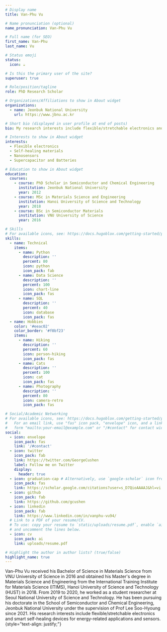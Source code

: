 ```yaml
---
# Display name
title: Van-Phu Vu

# Name pronunciation (optional)
name_pronunciation: Van-Phu Vu 

# Full name (for SEO)
first_name: Van-Phu
last_name: Vu

# Status emoji
status:
  icon: ☕️

# Is this the primary user of the site?
superuser: true

# Role/position/tagline
role: PhD Research Scholar

# Organizations/Affiliations to show in About widget
organizations:
  - name: Jeonbuk National University
    url: https://www.jbnu.ac.kr

# Short bio (displayed in user profile at end of posts)
bio: My research interests include flexible/stretchable electronics and smart self-healable devices for energy-related applications and sensors.

# Interests to show in About widget
interests:
  - Flexible electronics
  - Self-healing materials
  - Nanosensors
  - Supercapacitor and Batteries

# Education to show in About widget
education:
  courses:
    - course: PhD Scholar in Semiconductor and Chemical Engineering
      institution: Jeonbuk National University
      year: 2012
    - course: MSc in Materials Science and Engineering
      institution: Hanoi University of Science and Technology
      year: 2018
    - course: BSc in Semiconductor Materials
      institution: VNU University of Science
      year: 2016

# Skills
# For available icons, see: https://docs.hugoblox.com/getting-started/page-builder/#icons
skills:
  - name: Technical
    items:
      - name: Python
        description: ''
        percent: 80
        icon: python
        icon_pack: fab
      - name: Data Science
        description: ''
        percent: 100
        icon: chart-line
        icon_pack: fas
      - name: SQL
        description: ''
        percent: 40
        icon: database
        icon_pack: fas
  - name: Hobbies
    color: '#eeac02'
    color_border: '#f0bf23'
    items:
      - name: Hiking
        description: ''
        percent: 60
        icon: person-hiking
        icon_pack: fas
      - name: Cats
        description: ''
        percent: 100
        icon: cat
        icon_pack: fas
      - name: Photography
        description: ''
        percent: 80
        icon: camera-retro
        icon_pack: fas

# Social/Academic Networking
# For available icons, see: https://docs.hugoblox.com/getting-started/page-builder/#icons
#   For an email link, use "fas" icon pack, "envelope" icon, and a link in the
#   form "mailto:your-email@example.com" or "/#contact" for contact widget.
social:
  - icon: envelope
    icon_pack: fas
    link: '/#contact'
  - icon: twitter
    icon_pack: fab
    link: https://twitter.com/GeorgeCushen
    label: Follow me on Twitter
    display:
      header: true
  - icon: graduation-cap # Alternatively, use `google-scholar` icon from `ai` icon pack
    icon_pack: fas
    link: https://scholar.google.com/citations?user=s_D7QioAAAAJ&hl=vi
  - icon: github
    icon_pack: fab
    link: https://github.com/gcushen
  - icon: linkedin
    icon_pack: fab
    link: https://www.linkedin.com/in/vanphu-vu94/
  # Link to a PDF of your resume/CV.
  # To use: copy your resume to `static/uploads/resume.pdf`, enable `ai` icons in `params.yaml`,
  # and uncomment the lines below.
  - icon: cv
    icon_pack: ai
    link: uploads/resume.pdf

# Highlight the author in author lists? (true/false)
highlight_name: true
---
```


Van-Phu Vu received his Bachelor of Science in Materials Science from VNU University of Science in 2016 and obtained his Master's degree in Materials Science and Engineering from the International Training Institute for Materials Science (ITIMS), Hanoi University of Science and Technology (HUST) in 2018. From 2019 to 2020, he worked as a student researcher at Seoul National University of Science and Technology. He has been pursuing his doctorate in the School of Semiconductor and Chemical Engineering, Jeonbuk National University under the supervision of Prof Lee Soo-Hyoung since 2021. His research interests include flexible/stretchable electronics and smart self-healing devices for energy-related applications and sensors.
{style="text-align: justify;"}
